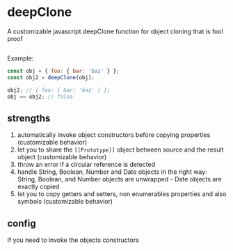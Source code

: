 # deepClone
A customizable javascript deepClone function for object cloning that is fool proof
```

```

Example:
```js
const obj = { foo: { bar: 'baz' } };
const obj2 = deepClone(obj);

obj2; // { foo: { bar: 'baz' } };
obj == obj2; // false
```

## strengths
1. automatically invoke object constructors before copying properties (customizable behavior)
2. let you to share the `[[Prototype]]` object between source and the result object (customizable behavior)
2. throw an error if a circular reference is detected
3. handle String, Boolean, Number and Date objects in the right way:  String, Boolean, and Number objects are unwrapped - Date objects are exactly copied
4. let you to copy getters and setters, non enumerables properties and also symbols (customizable behavior)

## config
If you need to invoke the objects constructors 

